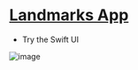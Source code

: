 # [Landmarks App](https://developer.apple.com/tutorials/swiftui)

- Try the Swift UI

![image](https://user-images.githubusercontent.com/16697306/103149725-8fa90600-47af-11eb-8d0b-38c58ae366fd.png)
